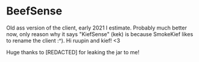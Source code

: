 # BeefSense
Old ass version of the client, early 2021 I estimate. Probably much better now, only reason why it says "KiefSense" (kek) is because SmokeKief likes to rename the client :^). Hi ruupin and kief! <3

Huge thanks to [REDACTED] for leaking the jar to me!
